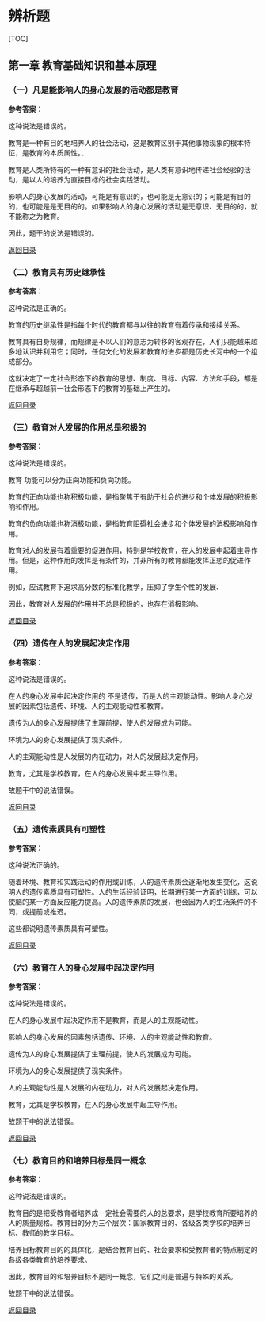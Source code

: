 # 辨析题

[TOC]

## 第一章 教育基础知识和基本原理

### （一）凡是能影响人的身心发展的活动都是教育

**参考答案：**

这种说法是错误的。

教育是一种有目的地培养人的社会活动，这是教育区别于其他事物现象的根本特征，是教育的本质属性。、

教育是人类所特有的一种有意识的社会活动，是人类有意识地传递社会经验的活动，是以人的培养为直接目标的社会实践活动。

影响人的身心发展的活动，可能是有意识的，也可能是无意识的；可能是有目的的，也可能是是无目的的。如果影响人的身心发展的活动是无意识、无目的的，就不能称之为教育。

因此，题干的说法是错误的。

[返回目录](#辨析题)

### （二）教育具有历史继承性

**参考答案：**

这种说法是正确的。

教育的历史继承性是指每个时代的教育都与以往的教育有着传承和接续关系。

教育具有自身规律，而规律是不以人们的意志为转移的客观存在，人们只能越来越多地认识并利用它；同时，任何文化的发展和教育的进步都是历史长河中的一个组成部分。

这就决定了一定社会形态下的教育的思想、制度、目标、内容、方法和手段，都是在继承与超越前一社会形态下的教育的基础上产生的。

[返回目录](#辨析题)

### （三）教育对人发展的作用总是积极的

**参考答案：**

这种说法是错误的。

教育 功能可以分为正向功能和负向功能。

教育的正向功能也称积极功能，是指聚焦于有助于社会的进步和个体发展的积极影响和作用。

教育的负向功能也称消极功能，是指教育阻碍社会进步和个体发展的消极影响和作用。

教育对人的发展有着重要的促进作用，特别是学校教育，在人的发展中起着主导作用。但是，这种作用的发挥是有条件的，并非所有的教育都能发挥正想的促进作用。

例如，应试教育下追求高分数的标准化教学，压抑了学生个性的发展、

因此，教育对人发展的作用并不总是积极的，也存在消极影响。

[返回目录](#辨析题)

### （四）遗传在人的发展起决定作用

**参考答案：**

这种说法是错误的。

在人的身心发展中起决定作用的 不是遗传，而是人的主观能动性。影响人身心发展的因素包括遗传、环境、人的主观能动性和教育。

遗传为人的身心发展提供了生理前提，使人的发展成为可能。

环境为人的身心发展提供了现实条件。

人的主观能动性是人发展的内在动力，对人的发展起决定作用。

教育，尤其是学校教育，在人的身心发展中起主导作用。

故题干中的说法错误。

[返回目录](#辨析题)

### （五）遗传素质具有可塑性

**参考答案：**

这种说法正确的。

随着环境、教育和实践活动的作用或训练，人的遗传素质会逐渐地发生变化，这说明人的遗传素质具有可塑性。人的生活经验证明，长期进行某一方面的训练，可以使脑的某一方面反应能力提高。人的遗传素质的发展，也会因为人的生活条件的不同，或提前或推迟。

这些都说明遗传素质具有可塑性。

[返回目录](#辨析题)

### （六）教育在人的身心发展中起决定作用

**参考答案：**

这种说法是错误的。

在人的身心发展中起决定作用不是教育，而是人的主观能动性。

影响人的身心发展的因素包括遗传、环境、人的主观能动性和教育。

遗传为人的身心发展提供了生理前提，使人的发展成为可能。

环境为人的身心发展提供了现实条件。

人的主观能动性是人发展的内在动力，对人的发展起决定作用。

教育，尤其是学校教育，在人的身心发展中起主导作用。

故题干中的说法错误。

[返回目录](#辨析题)

### （七）教育目的和培养目标是同一概念

**参考答案：**

这种说法是错误的。

教育目的是把受教育者培养成一定社会需要的人的总要求，是学校教育所要培养的人的质量规格。教育目的分为三个层次：国家教育目的、各级各类学校的培养目标、教师的教学目标。

培养目标教育目的的具体化，是结合教育目的、社会要求和受教育者的特点制定的各级各类教育的培养要求。

因此，教育目的和培养目标不是同一概念，它们之间是普遍与特殊的关系。

故题干中的说法错误。

[返回目录](#辨析题)